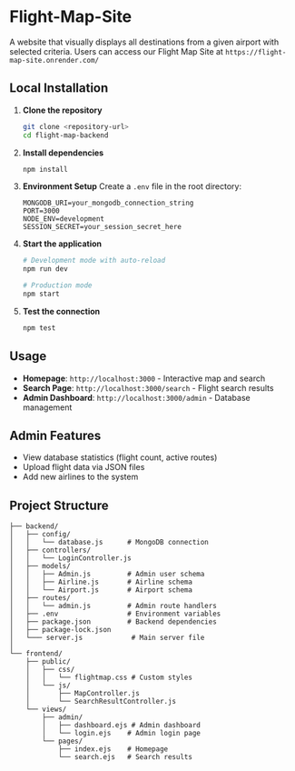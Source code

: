 # Flight-Map-Site
A website that visually displays all destinations from a given airport with selected criteria.
Users can access our Flight Map Site at `https://flight-map-site.onrender.com/`

## Local Installation

1. **Clone the repository**
   ```bash
   git clone <repository-url>
   cd flight-map-backend
   ```

2. **Install dependencies**
   ```bash
   npm install
   ```

3. **Environment Setup**
   Create a `.env` file in the root directory:
   ```env
   MONGODB_URI=your_mongodb_connection_string
   PORT=3000
   NODE_ENV=development
   SESSION_SECRET=your_session_secret_here
   ```

4. **Start the application**
   ```bash
   # Development mode with auto-reload
   npm run dev
   
   # Production mode
   npm start
   ```

5. **Test the connection**
   ```bash
   npm test
   ```

## Usage

- **Homepage**: `http://localhost:3000` - Interactive map and search
- **Search Page**: `http://localhost:3000/search` - Flight search results
- **Admin Dashboard**: `http://localhost:3000/admin` - Database management

## Admin Features

- View database statistics (flight count, active routes)
- Upload flight data via JSON files
- Add new airlines to the system

## Project Structure

```
├── backend/
│   ├── config/
│   │   └── database.js      # MongoDB connection
│   ├── controllers/
│   │   └── LoginController.js
│   ├── models/
│   │   ├── Admin.js         # Admin user schema
│   │   ├── Airline.js       # Airline schema
│   │   └── Airport.js       # Airport schema
│   ├── routes/
│   │   └── admin.js         # Admin route handlers
│   ├── .env                 # Environment variables
│   ├── package.json         # Backend dependencies
│   ├── package-lock.json
│   └─── server.js            # Main server file
│    
└── frontend/
    ├── public/
    │   ├── css/
    │   │   └── flightmap.css # Custom styles
    │   └── js/
    │       ├── MapController.js
    │       └── SearchResultController.js
    └── views/
        ├── admin/
        │   ├── dashboard.ejs # Admin dashboard
        │   └── login.ejs    # Admin login page
        └── pages/
            ├── index.ejs    # Homepage
            └── search.ejs   # Search results
```
